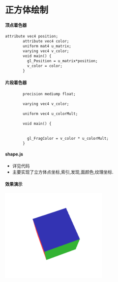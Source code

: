 # 正方体绘制

####  顶点着色器

```
attribute vec4 position;
        attribute vec4 color;
        uniform mat4 u_matrix;
        varying vec4 v_color;
        void main() {
          gl_Position = u_matrix*position;
          v_color = color;
        }
```

#### 片段着色器

```
        precision mediump float;

        varying vec4 v_color;

        uniform vec4 u_colorMult;
        
        void main() {
       
        
          gl_FragColor = v_color * u_colorMult;
        }
```

#### shape.js

- 详见代码
- 主要实现了立方体点坐标,索引,发现,面颜色,纹理坐标.



#### 效果演示

![立方体](..\imgs\立方体.png)